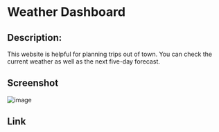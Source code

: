 # Weather Dashboard

## Description:

This website is helpful for planning trips out of town. You can check the current weather as well as the next five-day forecast.

## Screenshot
![image](https://user-images.githubusercontent.com/64288510/86554321-e6293c00-bf12-11ea-9863-a69c8f99c298.png)

## Link
